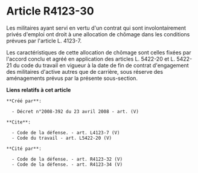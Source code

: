 # Article R4123-30

Les militaires ayant servi en vertu d'un contrat qui sont involontairement privés d'emploi ont droit à une allocation de
chômage dans les conditions prévues par l'article L. 4123-7. 

Les caractéristiques de cette allocation de chômage sont celles fixées par l'accord conclu et agréé en application des
articles L. 5422-20 et L. 5422-21 du code du travail en vigueur à la date de fin de contrat d'engagement des militaires
d'active autres que de carrière, sous réserve des aménagements prévus par la présente sous-section.

**Liens relatifs à cet article**

	**Créé par**:

	  - Décret n°2008-392 du 23 avril 2008 - art. (V)

	**Cite**:

	  - Code de la défense. - art. L4123-7 (V)
	  - Code du travail - art. L5422-20 (V)

	**Cité par**:

	  - Code de la défense. - art. R4123-32 (V)
	  - Code de la défense. - art. R4123-34 (V)
